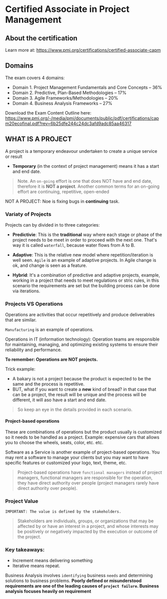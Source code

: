 # Certified Associate in Project Management

## About the certification

Learn more at: https://www.pmi.org/certifications/certified-associate-capm

## Domains

The exam covers 4 domains:

- Domain 1. Project Management Fundamentals and Core Concepts – 36%
- Domain 2. Predictive, Plan-Based Methodologies – 17%
- Domain 3. Agile Frameworks/Methodologies – 20%
- Domain 4. Business Analysis Frameworks – 27%

Download the Exam Content Outline here: https://www.pmi.org/-/media/pmi/documents/public/pdf/certifications/capm20ecofinal.pdf?rev=6b25dfe244c24dc3afd9adc85aa46317

## WHAT IS A PROJECT

A project is a temporary endeavour undertaken to create a unique service or result

- **Temporary** (in the context of project management) means it has a start and end date.

> Note. An `on-going` effort is one that does NOT have and end date, therefore it is **NOT a project**. Another common terms for an on-going effort are continuing, repetitive, open-ended

NOT A PROJECT: Noe is fixing bugs in **continuing** task.

### Variaty of Projects

Projects can by divided in to three categories:

- **Predictivie**: This is the **traditional** way where each stage or phase of the project needs to be meet in order to proceed with the next one. That's way it is called `waterfall`, because water flows from A to B.

- **Adaptive**: This is the relative new model where repetition/iteration is well seen. `Agile` is an example of adaptive projects. In Agile change is ok, and change is seen as a feature.

- **Hybrid**: It's a combination of predictive and adaptive projects, example, working in a project that needs to meet regulations or stric rules, in this scenario the requirements are set but the building process can be done via iterations.

### Projects VS Operations

Operations are activities that occur repetitively and produce deliverables that are similar.

`Manufacturing` is an example of operations.

Operations in IT (information technology): Operation teams are responsible for maintaining, managing, and optimizing existing systems to ensure their reliability and performance.

**To remember: Operations are NOT projects.**

Trick example:

- A bakary is not a project because the product is expected to be the same and the process is repetitive.
- BUT, what if you want to create a **new** kind of bread? in that case that can be a project, the result will be unique and the process will be different, it will aso have a start and end date.

> So keep an eye in the details provided in each scenario.

#### Project-based operations

These are combinations of operations but the product usually is customized so it needs to be handled as a project. Example: expensive cars that allows you to choose the wheels, seats, color, etc. etc.

Software as a Service is another example of project-based operations. You may rent a software to manage your clients but you may want to have specific features or customized your logo, text, theme, etc.

> Project-based operations have `functional managers` instead of project managers, functional managers are responsible for the operation, they have direct authority over people (project managers rarely have direct authority over people).

### Project Value

`IMPORTANT: The value is defined by the stakeholders.`

> Stakeholders are individuals, groups, or organizations that may be affected by or have an interest in a project, and whose interests may be positively or negatively impacted by the execution or outcome of the project.

### Key takeaways:

- Increment means delivering something
- Iterative means repeat.


Business Analysis involves `identifying` business `needs` and determining solutions to business problems. **Poorly defined or misunderstood requirements are one of the leading causes of `project failure`. Business analysis focuses heavily on requirement**